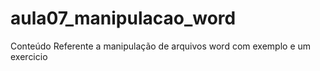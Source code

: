 # aula07_manipulacao_word
Conteúdo Referente a manipulação de arquivos word com exemplo e um exercicio
